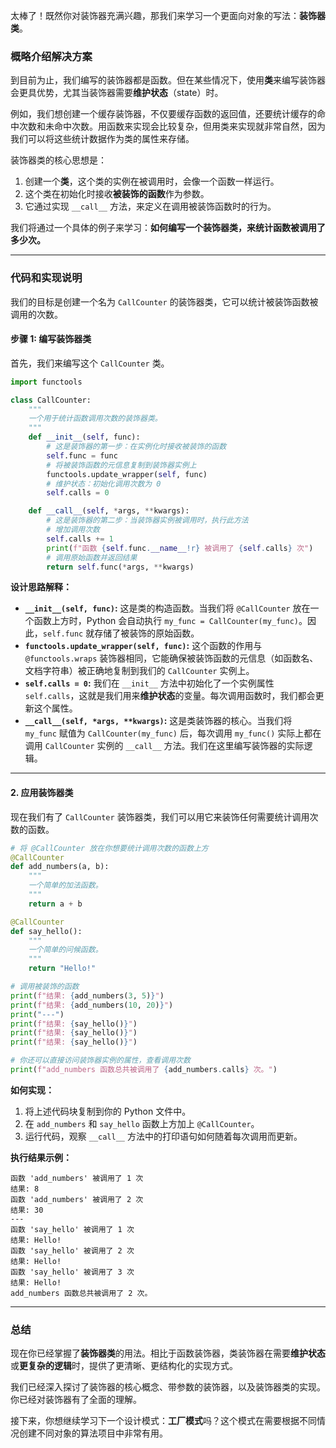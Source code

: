 太棒了！既然你对装饰器充满兴趣，那我们来学习一个更面向对象的写法：**装饰器类**。

### 概略介绍解决方案

到目前为止，我们编写的装饰器都是函数。但在某些情况下，使用**类**来编写装饰器会更具优势，尤其当装饰器需要**维护状态**（state）时。

例如，我们想创建一个缓存装饰器，不仅要缓存函数的返回值，还要统计缓存的命中次数和未命中次数。用函数来实现会比较复杂，但用类来实现就非常自然，因为我们可以将这些统计数据作为类的属性来存储。

装饰器类的核心思想是：

1.  创建一个**类**，这个类的实例在被调用时，会像一个函数一样运行。
2.  这个类在初始化时接收**被装饰的函数**作为参数。
3.  它通过实现 `__call__` 方法，来定义在调用被装饰函数时的行为。

我们将通过一个具体的例子来学习：**如何编写一个装饰器类，来统计函数被调用了多少次。**

-----

### 代码和实现说明

我们的目标是创建一个名为 `CallCounter` 的装饰器类，它可以统计被装饰函数被调用的次数。

#### 步骤 1: 编写装饰器类

首先，我们来编写这个 `CallCounter` 类。

```python
import functools

class CallCounter:
    """
    一个用于统计函数调用次数的装饰器类。
    """
    def __init__(self, func):
        # 这是装饰器的第一步：在实例化时接收被装饰的函数
        self.func = func
        # 将被装饰函数的元信息复制到装饰器实例上
        functools.update_wrapper(self, func)
        # 维护状态：初始化调用次数为 0
        self.calls = 0

    def __call__(self, *args, **kwargs):
        # 这是装饰器的第二步：当装饰器实例被调用时，执行此方法
        # 增加调用次数
        self.calls += 1
        print(f"函数 {self.func.__name__!r} 被调用了 {self.calls} 次")
        # 调用原始函数并返回结果
        return self.func(*args, **kwargs)
```

**设计思路解释：**

  * **`__init__(self, func)`:** 这是类的构造函数。当我们将 `@CallCounter` 放在一个函数上方时，Python 会自动执行 `my_func = CallCounter(my_func)`。因此，`self.func` 就存储了被装饰的原始函数。
  * **`functools.update_wrapper(self, func)`:** 这个函数的作用与 `@functools.wraps` 装饰器相同，它能确保被装饰函数的元信息（如函数名、文档字符串）被正确地复制到我们的 `CallCounter` 实例上。
  * **`self.calls = 0`:** 我们在 `__init__` 方法中初始化了一个实例属性 `self.calls`，这就是我们用来**维护状态**的变量。每次调用函数时，我们都会更新这个属性。
  * **`__call__(self, *args, **kwargs)`:** 这是类装饰器的核心。当我们将 `my_func` 赋值为 `CallCounter(my_func)` 后，每次调用 `my_func()` 实际上都在调用 `CallCounter` 实例的 `__call__` 方法。我们在这里编写装饰器的实际逻辑。

-----

#### 2\. 应用装饰器类

现在我们有了 `CallCounter` 装饰器类，我们可以用它来装饰任何需要统计调用次数的函数。

```python
# 将 @CallCounter 放在你想要统计调用次数的函数上方
@CallCounter
def add_numbers(a, b):
    """
    一个简单的加法函数。
    """
    return a + b

@CallCounter
def say_hello():
    """
    一个简单的问候函数。
    """
    return "Hello!"

# 调用被装饰的函数
print(f"结果: {add_numbers(3, 5)}")
print(f"结果: {add_numbers(10, 20)}")
print("---")
print(f"结果: {say_hello()}")
print(f"结果: {say_hello()}")
print(f"结果: {say_hello()}")

# 你还可以直接访问装饰器实例的属性，查看调用次数
print(f"add_numbers 函数总共被调用了 {add_numbers.calls} 次。")
```

**如何实现：**

1.  将上述代码块复制到你的 Python 文件中。
2.  在 `add_numbers` 和 `say_hello` 函数上方加上 `@CallCounter`。
3.  运行代码，观察 `__call__` 方法中的打印语句如何随着每次调用而更新。

**执行结果示例：**

```
函数 'add_numbers' 被调用了 1 次
结果: 8
函数 'add_numbers' 被调用了 2 次
结果: 30
---
函数 'say_hello' 被调用了 1 次
结果: Hello!
函数 'say_hello' 被调用了 2 次
结果: Hello!
函数 'say_hello' 被调用了 3 次
结果: Hello!
add_numbers 函数总共被调用了 2 次。
```

-----

### 总结

现在你已经掌握了**装饰器类**的用法。相比于函数装饰器，类装饰器在需要**维护状态**或**更复杂的逻辑**时，提供了更清晰、更结构化的实现方式。

我们已经深入探讨了装饰器的核心概念、带参数的装饰器，以及装饰器类的实现。你已经对装饰器有了全面的理解。

接下来，你想继续学习下一个设计模式：**工厂模式**吗？这个模式在需要根据不同情况创建不同对象的算法项目中非常有用。
